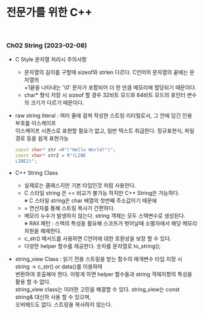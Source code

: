 # 전문가를 위한 C++
</br>

### Ch02 String (2023-02-08)

- C Style 문자열 처리시 주의사항
  - 문자열의 길이를 구할때 sizeof와 strlen 다르다. C언어의 문자열의 끝에는 문자열의 
    </br> +1끝을 나타내는 '\0' 문자가 포함되어 더 한 만큼 메모리에 할당되기 때문이다.
  - char* 형식 저장 시 sizeof 할 경우 32비트 모드와 64비트 모드의 포인터 변수의 크기가 다르기 때문이다.

- raw string literal
  : 여러 줄에 걸쳐 작성한 스트링 리터럴로서, 그 안에 담긴 인용 부호를 이스케이프</br>
  이스케이프 시퀀스로 표현할 필요가 없고, 일반 텍스트 취급한다. 정규표현식, 파일 경로 등을 쉽게 표현가능
  
  ```c++
  const char* str =R"("Hello World!")";
  const char* str2 = R"(LINE
  LINE2)";
  ```

- C++ String Class 
  - 실제로는 클래스지만 기본 타입인것 처럼 사용한다.
  - C 스타일 string 은 == 비교가 불가능 하지만 C++ String은 가능하다. 
    </br> ※ C 스타일 string은 char 배열의 첫번째 주소값이기 때문에 
  -  = 연산자를 통해 스트링 복사가 간편하다.
  -  메모리 누수가 발생하지 않는다. string 객체는 모두 스택변수로 생성된다.
    </br> ※ RAII 패턴 : 스택의 특성을 활요해 스코프가 벗어날때 소멸자에서 해당 메모리 자원을 해제한다.
  - c_str() 메서드를 사용하면 C언어에 대한 호환성을 보장 할 수 있다.
  - 다양한 helper 함수를 제공한다. 숫자를 문자열로 to_string();
 
- string_view Class
  : 읽기 전용 스트링을 받는 함수의 매개변수 타입 지정 시 string -> c_str() or data()를 이용하여
    </br> 변환하여 호출해야 한다. 이렇게 하면 helper 함수들과 string 객체지향의 특성을 활용 할 수 없다. 
    </br> string_view class는 이러한 고민을 해결할 수 있다. string_view는 const string& 대신하 사용 할 수 있으며,
    </br> 오버헤드도 없다. 스트링을 복사하지 않는다. 

